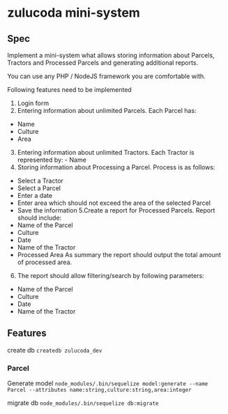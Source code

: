 # zulucoda mini-system

## Spec

Implement a mini-system what allows storing information about Parcels, Tractors and Processed Parcels and generating additional reports.

You can use any PHP / NodeJS framework you are comfortable with.

Following features need to be implemented

1. Login form
2. Entering information about unlimited Parcels. Each Parcel has:

- Name
- Culture
- Area

3. Entering information about unlimited Tractors. Each Tractor is represented by: - Name
4. Storing information about Processing a Parcel. Process is as follows:

- Select a Tractor
- Select a Parcel
- Enter a date
- Enter area which should not exceed the area of the selected Parcel
- Save the information
  5.Create a report for Processed Parcels. Report should include:
- Name of the Parcel
- Culture
- Date
- Name of the Tractor
- Processed Area
  As summary the report should output the total amount of processed area.

6. The report should allow filtering/search by following parameters:

- Name of the Parcel
- Culture
- Date
- Name of the Tractor

## Features

create db
`createdb zulucoda_dev`

### Parcel

Generate model
`node_modules/.bin/sequelize model:generate --name Parcel --attributes name:string,culture:string,area:integer`

migrate db
`node_modules/.bin/sequelize db:migrate`
